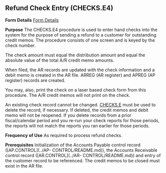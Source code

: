 ## Refund Check Entry (CHECKS.E4)
<PageHeader />

**Form Details**
[Form Details](../CHECKS-E4-1/README.md)

**Purpose**
The CHECKS.E4 procedure is used to enter hand checks into the system for the
purpose of sending a refund to a customer for outstanding credit memos. The
procedure consists of one screen and is keyed by the check number.

The check amount must equal the distribution amount and equal the absolute
value of the total A/R credit memo amounts.

When filed, the AR records are updated with the check information and a debit
memo is created in the AR file. ARREG (AR register) and APREG (AP register)
records are created.

You may, also, print the check on a laser based check form from this
procedure. The A/R credit memos will not print on the check.

An existing check record cannot be changed. [CHECKS.E](../CHECKS-E/README.md) must be
used to delete the record, if necessary. If deleted, the credit memos and
debit memo will not be reopened. If you delete records from a prior
fiscal/calendar period and you re-run your check reports for those periods,
the reports will not match the reports you ran earlier for those periods.

**Frequency of Use**
As required to process refund checks.

**Prerequisites**
Initialization of the Accounts Payable control record ([AP.CONTROL](../AP-
CONTROL/README.md)), the Accounts Receivable control record ([AR.CONTROL](../AR-
CONTROL/README.md)) and entry of the customer record to be referenced. The credit
memos to be closed must exist in the AR file.

<badge text= "Version 8.10.57 " vertical="middle" />

<PageFooter />
